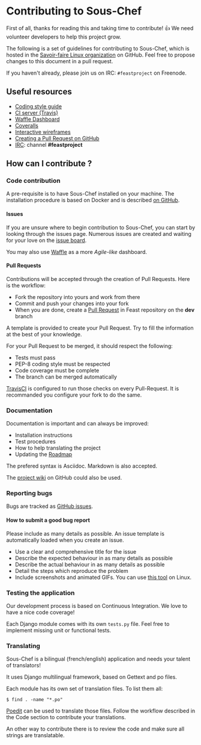 # Contributing to Sous-Chef

First of all, thanks for reading this and taking time to contribute! :+1: We need volunteer developers to help this project grow.

The following is a set of guidelines for contributing to Sous-Chef, which is hosted in the [Savoir-faire Linux organization](https://github.com/savoirfairelinux) on GitHub. 
Feel free to propose changes to this document in a pull request.

If you haven't already, please join us on IRC: `#feastproject` on Freenode.

## Useful resources

* [Coding style guide](https://www.python.org/dev/peps/pep-0008/)
* [CI server (Travis)](https://travis-ci.org/savoirfairelinux/santropol-feast)
* [Waffle Dashboard](https://waffle.io/savoirfairelinux/santropol-feast)
* [Coveralls](https://coveralls.io/github/savoirfairelinux/santropol-feast?branch=dev)
* [Interactive wireframes](https://marvelapp.com/2187ig4)
* [Creating a Pull Request on GitHub](https://help.github.com/articles/creating-a-pull-request/)
* [IRC](http://webchat.freenode.net): channel **#feastproject**

## How can I contribute ?

### Code contribution

A pre-requisite is to have Sous-Chef installed on your machine.
The installation procedure is based on Docker and is described [on GitHub](https://github.com/savoirfairelinux/santropol-feast/blob/dev/INSTALL.md).

#### Issues

If you are unsure where to begin contribution to Sous-Chef, you can start by looking through the issues page. 
Numerous issues are created and waiting for your love on the [issue board](https://github.com/savoirfairelinux/santropol-feast/issues).

You may also use [Waffle](https://waffle.io/savoirfairelinux/santropol-feast) as a more *Agile-like* dashboard.

#### Pull Requests

Contributions will be accepted through the creation of Pull Requests. Here is the workflow:

* Fork the repository into yours and work from there
* Commit and push your changes into your fork
* When you are done, create a [Pull Request](https://github.com/savoirfairelinux/santropol-feast/compare) in Feast repository on the **dev** branch

A template is provided to create your Pull Request. Try to fill the information at the best of your knowledge.

For your Pull Request to be merged, it should respect the following:

* Tests must pass
* PEP-8 coding style must be respected
* Code coverage must be complete
* The branch can be merged automatically

[TravisCI](https://travis-ci.org/) is configured to run those checks on every Pull-Request. It is recommanded you configure your fork to do the same.

### Documentation

Documentation is important and can always be improved:

* Installation instructions
* Test procedures
* How to help translating the project
* Updating the [Roadmap](https://github.com/savoirfairelinux/santropol-feast/wiki/ROADMAP)

The prefered syntax is Asciidoc. Markdown is also accepted.

The [project wiki](https://github.com/savoirfairelinux/santropol-feast/wiki/) on GitHub could also be used.

### Reporting bugs

Bugs are tracked as [GitHub issues](https://guides.github.com/features/issues/). 

#### How to submit a good bug report

Please include as many details as possible. An issue template is automatically loaded when you create an issue.

* Use a clear and comprehensive title for the issue
* Describe the expected behaviour in as many details as possible
* Describe the actual behaviour in as many details as possible
* Detail the steps which reproduce the problem
* Include screenshots and animated GIFs. You can use [this tool](https://github.com/colinkeenan/silentcast) on Linux.

### Testing the application

Our development process is based on Continuous Integration. We love to have a nice code coverage! 

Each Django module comes with its own `tests.py` file. Feel free to implement missing unit or functional tests.

### Translating

Sous-Chef is a bilingual (french/english) application and needs your talent of translators!

It uses Django multilingual framework, based on Gettext and po files.

Each module has its own set of translation files. To list them all:

```
$ find . -name "*.po"
```

[Poedit](https://poedit.net/) can be used to translate those files.
Follow the workflow described in the Code section to contribute your translations.

An other way to contribute there is to review the code and make sure all strings are translatable.
